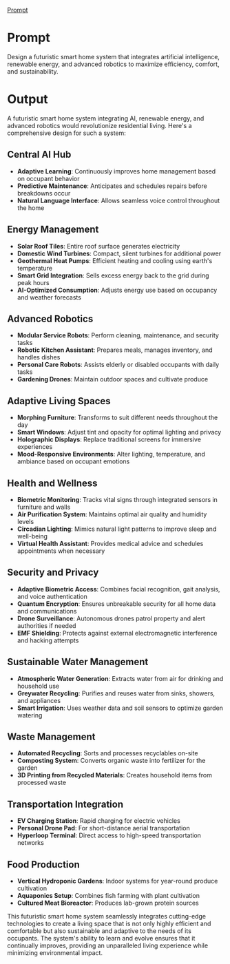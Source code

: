 [Prompt](../Prompts/futuristic-home-system_prompt.md)

# Prompt

Design a futuristic smart home system that integrates artificial intelligence, renewable energy, and advanced robotics to maximize efficiency, comfort, and sustainability.

# Output

A futuristic smart home system integrating AI, renewable energy, and advanced robotics would revolutionize residential living. Here's a comprehensive design for such a system:

## Central AI Hub
- **Adaptive Learning**: Continuously improves home management based on occupant behavior
- **Predictive Maintenance**: Anticipates and schedules repairs before breakdowns occur
- **Natural Language Interface**: Allows seamless voice control throughout the home

## Energy Management
- **Solar Roof Tiles**: Entire roof surface generates electricity
- **Domestic Wind Turbines**: Compact, silent turbines for additional power
- **Geothermal Heat Pumps**: Efficient heating and cooling using earth's temperature
- **Smart Grid Integration**: Sells excess energy back to the grid during peak hours
- **AI-Optimized Consumption**: Adjusts energy use based on occupancy and weather forecasts

## Advanced Robotics
- **Modular Service Robots**: Perform cleaning, maintenance, and security tasks
- **Robotic Kitchen Assistant**: Prepares meals, manages inventory, and handles dishes
- **Personal Care Robots**: Assists elderly or disabled occupants with daily tasks
- **Gardening Drones**: Maintain outdoor spaces and cultivate produce

## Adaptive Living Spaces
- **Morphing Furniture**: Transforms to suit different needs throughout the day
- **Smart Windows**: Adjust tint and opacity for optimal lighting and privacy
- **Holographic Displays**: Replace traditional screens for immersive experiences
- **Mood-Responsive Environments**: Alter lighting, temperature, and ambiance based on occupant emotions

## Health and Wellness
- **Biometric Monitoring**: Tracks vital signs through integrated sensors in furniture and walls
- **Air Purification System**: Maintains optimal air quality and humidity levels
- **Circadian Lighting**: Mimics natural light patterns to improve sleep and well-being
- **Virtual Health Assistant**: Provides medical advice and schedules appointments when necessary

## Security and Privacy
- **Adaptive Biometric Access**: Combines facial recognition, gait analysis, and voice authentication
- **Quantum Encryption**: Ensures unbreakable security for all home data and communications
- **Drone Surveillance**: Autonomous drones patrol property and alert authorities if needed
- **EMF Shielding**: Protects against external electromagnetic interference and hacking attempts

## Sustainable Water Management
- **Atmospheric Water Generation**: Extracts water from air for drinking and household use
- **Greywater Recycling**: Purifies and reuses water from sinks, showers, and appliances
- **Smart Irrigation**: Uses weather data and soil sensors to optimize garden watering

## Waste Management
- **Automated Recycling**: Sorts and processes recyclables on-site
- **Composting System**: Converts organic waste into fertilizer for the garden
- **3D Printing from Recycled Materials**: Creates household items from processed waste

## Transportation Integration
- **EV Charging Station**: Rapid charging for electric vehicles
- **Personal Drone Pad**: For short-distance aerial transportation
- **Hyperloop Terminal**: Direct access to high-speed transportation networks

## Food Production
- **Vertical Hydroponic Gardens**: Indoor systems for year-round produce cultivation
- **Aquaponics Setup**: Combines fish farming with plant cultivation
- **Cultured Meat Bioreactor**: Produces lab-grown protein sources

This futuristic smart home system seamlessly integrates cutting-edge technologies to create a living space that is not only highly efficient and comfortable but also sustainable and adaptive to the needs of its occupants. The system's ability to learn and evolve ensures that it continually improves, providing an unparalleled living experience while minimizing environmental impact.
